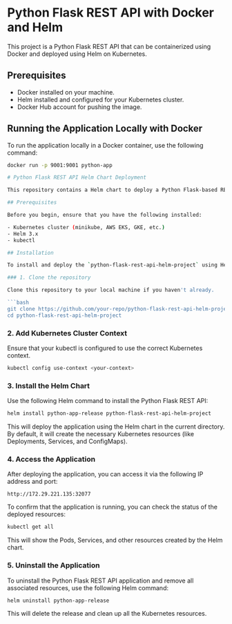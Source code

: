 # Python Flask REST API with Docker and Helm

This project is a Python Flask REST API that can be containerized using Docker and deployed using Helm on Kubernetes.

## Prerequisites

- Docker installed on your machine.
- Helm installed and configured for your Kubernetes cluster.
- Docker Hub account for pushing the image.

## Running the Application Locally with Docker

To run the application locally in a Docker container, use the following command:

```bash
docker run -p 9001:9001 python-app

# Python Flask REST API Helm Chart Deployment

This repository contains a Helm chart to deploy a Python Flask-based REST API application on Kubernetes. The chart is designed to be easy to use and configure for your environment.

## Prerequisites

Before you begin, ensure that you have the following installed:

- Kubernetes cluster (minikube, AWS EKS, GKE, etc.)
- Helm 3.x
- kubectl

## Installation

To install and deploy the `python-flask-rest-api-helm-project` using Helm, follow these steps:

### 1. Clone the repository

Clone this repository to your local machine if you haven't already.

```bash
git clone https://github.com/your-repo/python-flask-rest-api-helm-project.git
cd python-flask-rest-api-helm-project
```

### 2. Add Kubernetes Cluster Context

Ensure that your kubectl is configured to use the correct Kubernetes context.

```bash
kubectl config use-context <your-context>
```

### 3. Install the Helm Chart

Use the following Helm command to install the Python Flask REST API:

```bash
helm install python-app-release python-flask-rest-api-helm-project
```

This will deploy the application using the Helm chart in the current directory. By default, it will create the necessary Kubernetes resources (like Deployments, Services, and ConfigMaps).

### 4. Access the Application

After deploying the application, you can access it via the following IP address and port:

```
http://172.29.221.135:32077
```

To confirm that the application is running, you can check the status of the deployed resources:

```bash
kubectl get all
```

This will show the Pods, Services, and other resources created by the Helm chart.

### 5. Uninstall the Application

To uninstall the Python Flask REST API application and remove all associated resources, use the following Helm command:

```bash
helm uninstall python-app-release
```

This will delete the release and clean up all the Kubernetes resources.


